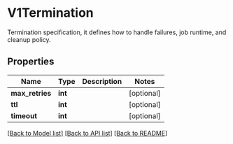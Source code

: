 # V1Termination

Termination specification, it defines how to handle failures, job runtime, and cleanup policy.

## Properties
Name | Type | Description | Notes
------------ | ------------- | ------------- | -------------
**max_retries** | **int** |  | [optional] 
**ttl** | **int** |  | [optional] 
**timeout** | **int** |  | [optional] 

[[Back to Model list]](../README.md#documentation-for-models) [[Back to API list]](../README.md#documentation-for-api-endpoints) [[Back to README]](../README.md)


